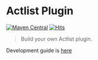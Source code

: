# Actlist Plugin

[![Maven Central](https://img.shields.io/maven-central/v/org.silentsoft/actlist-plugin)](https://search.maven.org/artifact/org.silentsoft/actlist-plugin)
[![Hits](https://hits.sh/github.com/silentsoft/actlist-plugin.svg)](https://hits.sh/github.com/silentsoft/actlist-plugin/)

> Build your own Actlist plugin.

Development guide is [here](http://actlist.silentsoft.org/docs/quick-start/)
